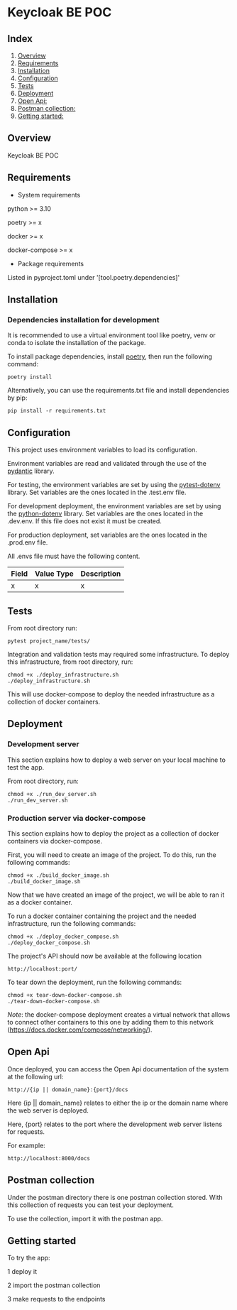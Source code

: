 # Keycloak BE POC

## Index

1. [Overview](#overview)
2. [Requirements](#requirements)
3. [Installation](#installation)
4. [Configuration](#configuration)
5. [Tests](#tests)
6. [Deployment](#deployment)
7. [Open Api:](#open_api)
8. [Postman collection:](#postman_collection)
9. [Getting started:](#getting_started)

## <a name="overview">Overview</a>

Keycloak BE POC

## <a name="requirements">Requirements</a>

* System requirements

python >= 3.10

poetry >= x

docker >= x

docker-compose >= x

* Package requirements

Listed in pyproject.toml under '[tool.poetry.dependencies]'


## <a name="installation">Installation</a>

### Dependencies installation for development

It is recommended to use a virtual environment tool like poetry, venv or conda to isolate the installation of the package.

To install package dependencies, install [poetry](https://python-poetry.org/docs/), then run the following command:

~~~
poetry install
~~~ 

Alternatively, you can use the requirements.txt file and install dependencies by pip:

~~~
pip install -r requirements.txt
~~~


## <a name="configuration">Configuration</a>

This project uses environment variables to load its configuration.

Environment variables are read and validated through the use of the [pydantic](https://pydantic-docs.helpmanual.io/) library.

For testing, the environment variables are set by using the [pytest-dotenv](https://pypi.org/project/pytest-dotenv/) library. 
Set variables are the ones located in the .test.env file. 

For development deployment, the environment variables are set by using the [python-dotenv](https://pypi.org/project/python-dotenv/) library.
Set variables are the ones located in the .dev.env. If this file does not exist it must be created.

For production deployment, set variables are the ones located in the .prod.env file.

All .envs file must have the following content.

| Field | Value Type | Description | 
|-------|------------|-------------|
| x | x | x |


## <a name="tests">Tests</a>

From root directory run:

~~~
pytest project_name/tests/
~~~

Integration and validation tests may required some infrastructure. To deploy this infrastructure, from root directory, run:

~~~
chmod +x ./deploy_infrastructure.sh
./deploy_infrastructure.sh
~~~

This will use docker-compose to deploy the needed infrastructure as a collection of docker containers.


## <a name="deployment">Deployment</a>

### Development server

This section explains how to deploy a web server on your local machine to test the app.

From root directory, run:

~~~
chmod +x ./run_dev_server.sh
./run_dev_server.sh
~~~


### Production server via docker-compose

This section explains how to deploy the project as a collection of docker containers via docker-compose.

First, you will need to create an image of the project. To do this, run the following commands:

~~~
chmod +x ./build_docker_image.sh
./build_docker_image.sh
~~~

Now that we have created an image of the project, we will be able to ran it as a docker container.

To run a docker container containing the project and the needed infrastructure, run the following commands:

~~~
chmod +x ./deploy_docker_compose.sh
./deploy_docker_compose.sh
~~~

The project's API should now be available at the following location

~~~
http://localhost:port/
~~~

To tear down the deployment, run the following commands:

~~~
chmod +x tear-down-docker-compose.sh
./tear-down-docker-compose.sh
~~~

*Note*: the docker-compose deployment creates a virtual network that allows to connect other containers to this one by adding
them to this network (https://docs.docker.com/compose/networking/).


## <a name="open_api">Open Api</a>

Once deployed, you can access the Open Api documentation of the system at the following url:

~~~
http://{ip || domain_name}:{port}/docs
~~~

Here {ip || domain_name} relates to either the ip or the domain name where the web server is deployed.

Here, {port} relates to the port where the development web server listens for requests.

For example:

~~~
http://localhost:8000/docs
~~~


## <a name="postman_collection">Postman collection</a>

Under the postman directory there is one postman collection stored. With this collection of requests you can test your
deployment.

To use the collection, import it with the postman app.


## <a name="getting_started">Getting started</a>

To try the app:

1 deploy it

2 import the postman collection

3 make requests to the endpoints
